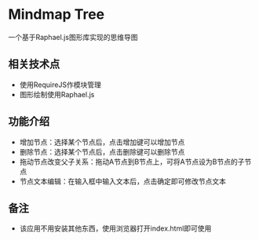 # Mindmap Tree
一个基于Raphael.js图形库实现的思维导图

## 相关技术点
* 使用RequireJS作模块管理
* 图形绘制使用Raphael.js

## 功能介绍
* 增加节点：选择某个节点后，点击增加键可以增加节点
* 删除节点：选择某个节点后，点击删除键可以删除节点
* 拖动节点改变父子关系：拖动A节点到B节点上，可将A节点设为B节点的子节点
* 节点文本编辑：在输入框中输入文本后，点击确定即可修改节点文本

## 备注
* 该应用不用安装其他东西，使用浏览器打开index.html即可使用
